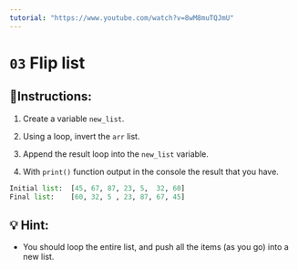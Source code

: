 ```yaml
---
tutorial: "https://www.youtube.com/watch?v=8wM8muTQJmU"
---
```


# `03` Flip list

## 📝Instructions:

1. Create a variable `new_list`.

2. Using a loop, invert the `arr` list.

3. Append the result loop into the `new_list` variable.

4. With `print()` function output in the console the result that you have.

```py
Initial list:  [45, 67, 87, 23, 5,  32, 60]
Final list:    [60, 32, 5 , 23, 87, 67, 45]
```

## 💡 Hint:

+ You should loop the entire list, and push all the items (as you go) into a new list.

